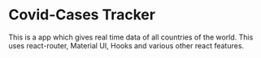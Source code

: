 # Covid-Cases Tracker
This is a app which gives real time data of all countries of the world.
This uses react-router, Material UI, Hooks and various other react features.
